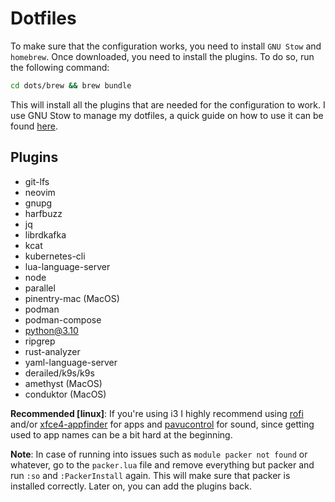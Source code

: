 # Dotfiles

To make sure that the configuration works, you need to install `GNU Stow` and `homebrew`. Once downloaded, you need to install the plugins. To do so, run the following command:

```bash
cd dots/brew && brew bundle
```

This will install all the plugins that are needed for the configuration to work. I use GNU Stow to manage my dotfiles,
a quick guide on how to use it can be found [here](https://www.youtube.com/watch?v=90xMTKml9O0&t=1s&ab_channel=chris%40machine).


## Plugins

- git-lfs
- neovim
- gnupg
- harfbuzz
- jq
- librdkafka
- kcat
- kubernetes-cli
- lua-language-server
- node
- parallel
- pinentry-mac (MacOS)
- podman
- podman-compose
- python@3.10
- ripgrep
- rust-analyzer
- yaml-language-server
- derailed/k9s/k9s
- amethyst (MacOS)
- conduktor (MacOS)

**Recommended [linux]**: If you're using i3 I highly recommend using [rofi](https://github.com/davatorium/rofi) and/or [xfce4-appfinder](https://gitlab.xfce.org/xfce/xfce4-appfinder) for apps and [pavucontrol](https://freedesktop.org/software/pulseaudio/pavucontrol/) for sound, since getting used to app names can be a bit hard at the beginning.  

**Note**: In case of running into issues such as `module packer not found` or whatever, go to the `packer.lua` file and remove everything but packer and run `:so` and `:PackerInstall` again. This will make sure that packer is installed correctly. Later on, you can add the plugins back.

